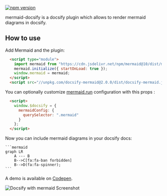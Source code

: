 [![npm version](https://badge.fury.io/js/docsify-mermaid.svg)](https://www.npmjs.com/package/docsify-mermaid)

mermaid-docsify is a docsify plugin which allows to render mermaid diagrams in docsify.

## How to use

Add Mermaid and the plugin:

```html
  <script type="module">
    import mermaid from "https://cdn.jsdelivr.net/npm/mermaid@10/dist/mermaid.esm.min.mjs";
    mermaid.initialize({ startOnLoad: true });
    window.mermaid = mermaid;
  </script>
  <script src="//unpkg.com/docsify-mermaid@2.0.0/dist/docsify-mermaid.js"></script>
```

You can optionally customize [mermaid.run](https://mermaid.js.org/config/usage.html#using-mermaid-run) configuration with this props :

```html
  <script>
    window.$docsify = {
      mermaidConfig: {
        querySelector: ".mermaid"
      }
    };
  </script>
```

Now you can include mermaid diagrams in your docsify docs:

    ```mermaid
    graph LR
        A --- B
        B-->C[fa:fa-ban forbidden]
        B-->D(fa:fa-spinner);
    ```

A demo is available on [Codepen](https://codepen.io/leward/project/editor/AyegJW).

![Docsify with mermaid Screenshot](screenshot.png)
